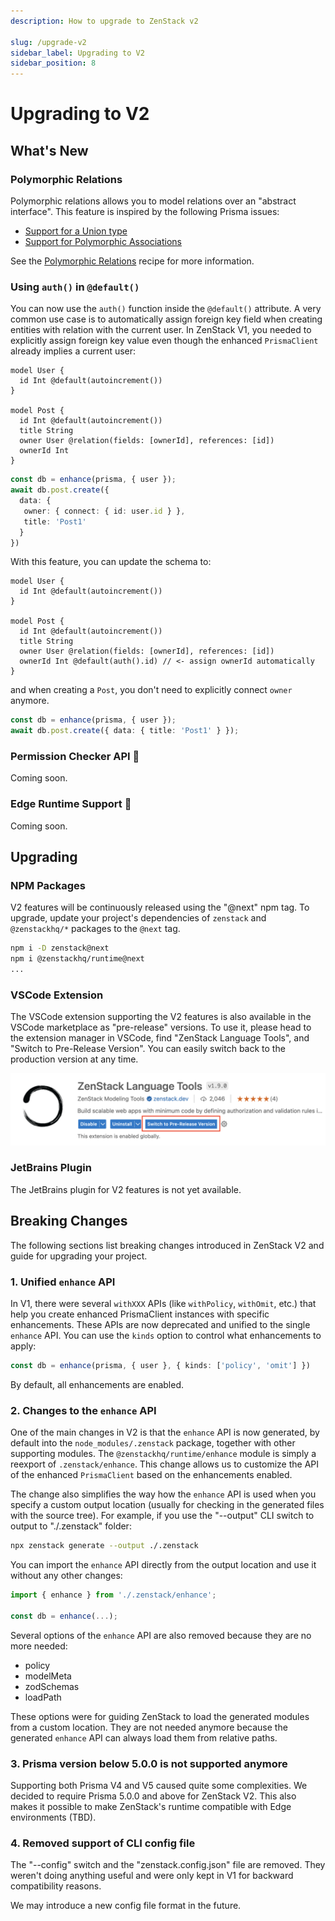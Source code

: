 ```yaml
---
description: How to upgrade to ZenStack v2

slug: /upgrade-v2
sidebar_label: Upgrading to V2
sidebar_position: 8
---
```


# Upgrading to V2

## What's New

### Polymorphic Relations

Polymorphic relations allows you to model relations over an "abstract interface". This feature is inspired by the following Prisma issues:

- [Support for a Union type](https://github.com/prisma/prisma/issues/2505)
- [Support for Polymorphic Associations](https://github.com/prisma/prisma/issues/1644)

See the [Polymorphic Relations](./guides/polymorphism) recipe for more information.

### Using `auth()` in `@default()`

You can now use the `auth()` function inside the `@default()` attribute. A very common use case is to automatically assign foreign key field when creating entities with relation with the current user. In ZenStack V1, you needed to explicitly assign foreign key value even though the enhanced `PrismaClient` already implies a current user:

```zmodel title="schema.zmodel"
model User {
  id Int @default(autoincrement())
}

model Post {
  id Int @default(autoincrement())
  title String
  owner User @relation(fields: [ownerId], references: [id])
  ownerId Int
}
```

```ts
const db = enhance(prisma, { user });
await db.post.create({
  data: {
   owner: { connect: { id: user.id } },
   title: 'Post1'
  }
})
```

With this feature, you can update the schema to:

```zmodel title="schema.zmodel"
model User {
  id Int @default(autoincrement())
}

model Post {
  id Int @default(autoincrement())
  title String
  owner User @relation(fields: [ownerId], references: [id])
  ownerId Int @default(auth().id) // <- assign ownerId automatically
}
```

and when creating a `Post`, you don't need to explicitly connect `owner` anymore.

```ts
const db = enhance(prisma, { user });
await db.post.create({ data: { title: 'Post1' } });
```

### Permission Checker API 🚧

Coming soon.

### Edge Runtime Support 🚧

Coming soon.

## Upgrading

### NPM Packages

V2 features will be continuously released using the "@next" npm tag. To upgrade, update your project's dependencies of `zenstack` and `@zenstackhq/*` packages to the `@next` tag.

```bash
npm i -D zenstack@next
npm i @zenstackhq/runtime@next
...
```

### VSCode Extension

The VSCode extension supporting the V2 features is also available in the VSCode marketplace as "pre-release" versions. To use it, please head to the extension manager in VSCode, find "ZenStack Language Tools", and "Switch to Pre-Release Version". You can easily switch back to the production version at any time.

![VSCode switch to pre-release](./vscode-prerelease.png)

### JetBrains Plugin

The JetBrains plugin for V2 features is not yet available.

## Breaking Changes

The following sections list breaking changes introduced in ZenStack V2 and guide for upgrading your project.

### 1. Unified `enhance` API

In V1, there were several `withXXX` APIs (like `withPolicy`, `withOmit`, etc.) that help you create enhanced PrismaClient instances with specific enhancements. These APIs are now deprecated and unified to the single `enhance` API. You can use the `kinds` option to control what enhancements to apply:

```ts
const db = enhance(prisma, { user }, { kinds: ['policy', 'omit'] })
```

By default, all enhancements are enabled.

### 2. Changes to the `enhance` API

One of the main changes in V2 is that the `enhance` API is now generated, by default into the `node_modules/.zenstack` package, together with other supporting modules. The `@zenstackhq/runtime/enhance` module is simply a reexport of `.zenstack/enhance`. This change allows us to customize the API of the enhanced `PrismaClient` based on the enhancements enabled.

The change also simplifies the way how the `enhance` API is used when you specify a custom output location (usually for checking in the generated files with the source tree). For example, if you use the "--output" CLI switch to output to "./.zenstack" folder:

```bash
npx zenstack generate --output ./.zenstack
```

You can import the `enhance` API directly from the output location and use it without any other changes:

```ts
import { enhance } from './.zenstack/enhance';

const db = enhance(...);
```

Several options of the `enhance` API are also removed because they are no more needed:

- policy
- modelMeta
- zodSchemas
- loadPath
  
These options were for guiding ZenStack to load the generated modules from a custom location. They are not needed anymore because the generated `enhance` API can always load them from relative paths.

### 3. Prisma version below 5.0.0 is not supported anymore

Supporting both Prisma V4 and V5 caused quite some complexities. We decided to require Prisma 5.0.0 and above for ZenStack V2. This also makes it possible to make ZenStack's runtime compatible with Edge environments (TBD).

### 4. Removed support of CLI config file

The "--config" switch and the "zenstack.config.json" file are removed. They weren't doing anything useful and were only kept in V1 for backward compatibility reasons.

We may introduce a new config file format in the future.
